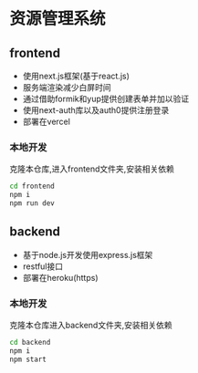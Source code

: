 # 资源管理系统
## frontend
- 使用next.js框架(基于react.js)
- 服务端渲染减少白屏时间
- 通过借助formik和yup提供创建表单并加以验证
- 使用next-auth库以及auth0提供注册登录
- 部署在vercel

### 本地开发
克隆本仓库,进入frontend文件夹,安装相关依赖
```sh
cd frontend
npm i
npm run dev
```
## backend
- 基于node.js开发使用express.js框架
- restful接口
- 部署在heroku(https)

### 本地开发
克隆本仓库进入backend文件夹,安装相关依赖
```sh
cd backend
npm i
npm start
```
